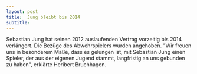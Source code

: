 ```yaml
---
layout: post
title:  Jung bleibt bis 2014
subtitle:  
---
```


Sebastian Jung hat seinen 2012 auslaufenden Vertrag vorzeitig bis 2014 verlängert. Die Bezüge des Abwehrspielers wurden angehoben. "Wir freuen uns in besonderem Maße, dass es gelungen ist, mit Sebastian Jung einen Spieler, der aus der eigenen Jugend stammt, langfristig an uns gebunden zu haben", erklärte Heribert Bruchhagen.


